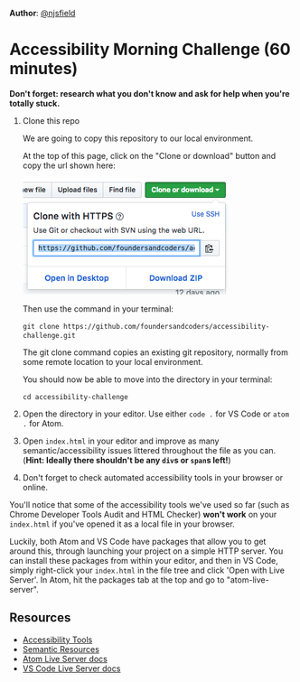 **Author**: [@njsfield](https://github.com/njsfield)

# Accessibility Morning Challenge (60 minutes)

**Don't forget: research what you don't know and ask for help when you're totally stuck.**

1. Clone this repo

   We are going to copy this repository to our local environment.

   At the top of this page, click on the "Clone or download" button and copy the url shown here:

   ![where to copy url on github](./img/copy-clone-link.png)

   Then use the command in your terminal:

   ```
   git clone https://github.com/foundersandcoders/accessibility-challenge.git
   ```

   The git clone command copies an existing git repository, normally from some remote location to your local environment.

   You should now be able to move into the directory in your terminal:

   ```
   cd accessibility-challenge
   ```

1. Open the directory in your editor. Use either `code .` for VS Code or `atom .` for Atom.
1. Open `index.html` in your editor and improve as many semantic/accessibility issues littered throughout the file as you can. (**Hint: Ideally there shouldn't be any `div`s or `span`s left!**)
1. Don't forget to check automated accessibility tools in your browser or online.

You'll notice that some of the accessibility tools we've used so far (such as Chrome Developer Tools Audit and HTML Checker) **won't work** on your `index.html` if you've opened it as a local file in your browser.

Luckily, both Atom and VS Code have packages that allow you to get around this, through launching your project on a simple HTTP server. You can install these packages from within your editor, and then in VS Code, simply right-click your `index.html` in the file tree and click 'Open with Live Server'. In Atom, hit the packages tab at the top and go to "atom-live-server".

## Resources

- [Accessibility Tools](https://github.com/jsms90/web-accessibility/blob/master/tools-that-can-help.md)
- [Semantic Resources](https://github.com/foundersandcoders/master-reference/tree/master/coursebook/precourse#semantic-html)
- [Atom Live Server docs](https://github.com/jas-chen/atom-live-server)
- [VS Code Live Server docs](https://marketplace.visualstudio.com/items?itemName=ritwickdey.LiveServer)

